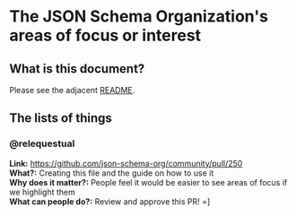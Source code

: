 # The JSON Schema Organization's areas of focus or interest

## What is this document?

Please see the adjacent [README](./README.md).

## The lists of things

### @relequestual

**Link:** https://github.com/json-schema-org/community/pull/250<br/>
**What?:** Creating this file and the guide on how to use it<br/>
**Why does it matter?:** People feel it would be easier to see areas of focus if we highlight them<br/>
**What can people do?:** Review and approve this PR! =]<br/>
